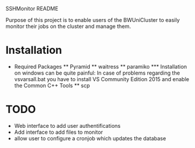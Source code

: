 SSHMonitor README

Purpose of this project is to enable users of the BWUniCluster to easily monitor their jobs on the cluster and manage them.

# Installation
* Required Packages
** Pyramid
** waitress
** paramiko
*** Installation on windows can be quite painful: In case of problems regarding the vsvarsall.bat you have to install VS Community Edition 2015 and enable the Common C++ Tools
** scp

# TODO
* Web interface to add user authentifications
* Add interface to add files to monitor
* allow user to configure a cronjob which updates the database

